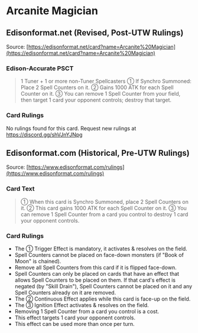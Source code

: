 # Arcanite Magician

## Edisonformat.net (Revised, Post-UTW Rulings)

Source: [https://edisonformat.net/card?name=Arcanite%20Magician](https://edisonformat.net/card?name=Arcanite%20Magician)

### Edison-Accurate PSCT

> 1 Tuner + 1 or more non-Tuner Spellcasters
> ① If Synchro Summoned: Place 2 Spell Counters on it.
> ② Gains 1000 ATK for each Spell Counter on it.
> ③ You can remove 1 Spell Counter from your field, then target 1 card your opponent controls; destroy that target.

### Card Rulings

No rulings found for this card. Request new rulings at https://discord.gg/shVJnYJNpg


## Edisonformat.com (Historical, Pre-UTW Rulings)

Source: [https://www.edisonformat.com/rulings](https://www.edisonformat.com/rulings)

### Card Text

> ① When this card is Synchro Summoned, place 2 Spell Counters on it. ② This card gains 1000 ATK for each Spell Counter on it. ③ You can remove 1 Spell Counter from a card you control to destroy 1 card your opponent controls.

### Card Rulings

*   The ① Trigger Effect is mandatory, it activates & resolves on the field.
*   Spell Counters cannot be placed on face-down monsters (if "Book of Moon" is chained).
*   Remove all Spell Counters from this card if it is flipped face-down.
*   Spell Counters can only be placed on cards that have an effect that allows Spell Counters to be placed on them. If that card's effect is negated (by "Skill Drain"), Spell Counters cannot be placed on it and any Spell Counters already on it are removed.
*   The ② Continuous Effect applies while this card is face-up on the field.
*   The ③ Ignition Effect activates & resolves on the field.
*   Removing 1 Spell Counter from a card you control is a cost.
*   This effect targets 1 card your opponent controls.
*   This effect can be used more than once per turn.


